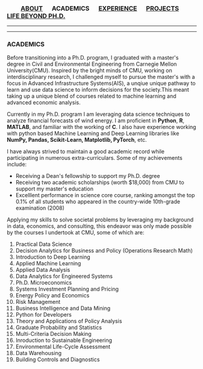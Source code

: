 ### &emsp;&emsp; [ABOUT](./index.md)  &emsp; ACADEMICS &emsp; [EXPERIENCE](./profexp.md) &emsp; [PROJECTS](./projects) &emsp; [LIFE BEYOND PH.D.](./extraCurricular.md)

-------  

------- 
### ACADEMICS
Before transitioning into a Ph.D. program, I graduated with a master's degree in Civil and Environmental Engineering from Carnegie Mellon University(CMU). Inspired by the bright minds of CMU, working on interdisciplinary research, I challenged myself to pursue the master's with a focus in Advanced Infrastructure Systems(AIS), a unqiue unique pathway to learn and use data science to inform decisions for the society.This meant taking up a unique blend of courses related to machine learning and advanced economic analysis. 

Currently in my Ph.D. program I am leveraging data science techniques to analyze financial forecasts of wind energy. I am proficient in **Python**, **R**, **MATLAB**, and familiar with the working of **C**. I also have experience working with python based Machine Learning and Deep Learning libraries  like **NumPy, Pandas, Scikit-Learn, Matplotlib, PyTorch**, etc.

I have always strived to maintain a good academic record while participating in numerous extra-curriculars. Some of my achievements include:
- Receiving a Dean's fellowship to support my Ph.D. degree
- Receiving two academic scholarships (worth $18,000) from CMU to support my master's education
- Excelllent performance in science core course, ranking amongst the top 0.1% of all students who appeared in the country-wide 10th-grade examination (2008)

Applying my skills to solve societal problems by leveraging my background in data, economics, and consulting, this endeavor was only made possible by the courses I undertook at CMU, some of which are:

1. Practical Data Science
2. Decision Analytics for Business and Policy (Operations Research Math)
3. Introduction to Deep Learning
4. Applied Machine Learning
5. Applied Data Analysis
6. Data Analytics for Engineered Systems
7. Ph.D. Microeconomics
8. Systems Investment Planning and Pricing
9. Energy Policy and Economics
10. Risk Management
11. Business Intelligence and Data Mining
12. Python for Developers
13. Theory and Applications of Policy Analysis
14. Graduate Probability and Statistics
15. Multi-Criteria Decision Making
16. Inroduction to Sustainable Engineering
17. Environmental Life-Cycle Assessment
18. Data Warehousing
19. Building Controls and Diagnostics

